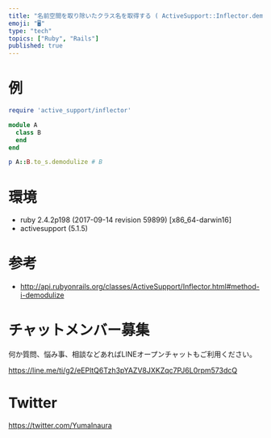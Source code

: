 ```yaml
---
title: "名前空間を取り除いたクラス名を取得する ( ActiveSupport::Inflector.demodulize )"
emoji: "🖥"
type: "tech"
topics: ["Ruby", "Rails"]
published: true
---
```


# 例

```rb
require 'active_support/inflector'

module A
  class B
  end
end

p A::B.to_s.demodulize # B
```

# 環境

- ruby 2.4.2p198 (2017-09-14 revision 59899) [x86_64-darwin16]
- activesupport (5.1.5)

# 参考

- http://api.rubyonrails.org/classes/ActiveSupport/Inflector.html#method-i-demodulize








<!-- Update From Qiita API -->

# チャットメンバー募集


何か質問、悩み事、相談などあればLINEオープンチャットもご利用ください。

https://line.me/ti/g2/eEPltQ6Tzh3pYAZV8JXKZqc7PJ6L0rpm573dcQ





# Twitter


https://twitter.com/YumaInaura


<!-- Update From Qiita API -->


